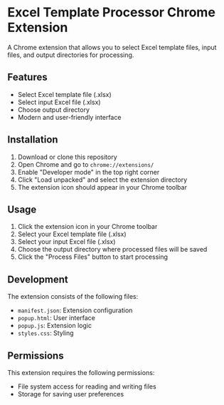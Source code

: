 # Excel Template Processor Chrome Extension

A Chrome extension that allows you to select Excel template files, input files, and output directories for processing.

## Features

- Select Excel template file (.xlsx)
- Select input Excel file (.xlsx)
- Choose output directory
- Modern and user-friendly interface

## Installation

1. Download or clone this repository
2. Open Chrome and go to `chrome://extensions/`
3. Enable "Developer mode" in the top right corner
4. Click "Load unpacked" and select the extension directory
5. The extension icon should appear in your Chrome toolbar

## Usage

1. Click the extension icon in your Chrome toolbar
2. Select your Excel template file (.xlsx)
3. Select your input Excel file (.xlsx)
4. Choose the output directory where processed files will be saved
5. Click the "Process Files" button to start processing

## Development

The extension consists of the following files:
- `manifest.json`: Extension configuration
- `popup.html`: User interface
- `popup.js`: Extension logic
- `styles.css`: Styling

## Permissions

This extension requires the following permissions:
- File system access for reading and writing files
- Storage for saving user preferences 